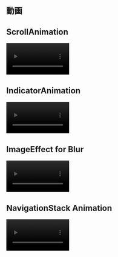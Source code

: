 ## 動画

<h2>ScrollAnimation</h2>
<video width="33%" src= "https://github.com/user-attachments/assets/7484a696-286a-4242-b41c-05ac9925addb"></video>

<h2>IndicatorAnimation</h2>
<video width="33%" src= "https://github.com/user-attachments/assets/438689b3-35a1-44dd-ac60-9d5ef8d2d1a1"></video>

<h2>ImageEffect for Blur</h2>
<video width="33%" src= "https://github.com/user-attachments/assets/256b7e4e-c9ce-4432-957e-96ec35750fbe"></video>

<h2>NavigationStack Animation</h2>
<video width="33%" src= "https://github.com/user-attachments/assets/1206c64f-24b3-45b0-8c53-db4a04b75d38"></video>

